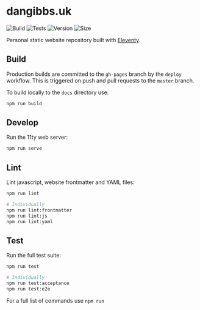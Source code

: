 # dangibbs.uk

![Build](https://github.com/gibbs/gibbs.github.io/actions/workflows/deploy.yml/badge.svg)
![Tests](https://github.com/gibbs/gibbs.github.io/actions/workflows/test.yml/badge.svg)
![Version](https://img.shields.io/github/package-json/v/gibbs/gibbs.github.io)
![Size](https://img.shields.io/github/repo-size/gibbs/gibbs.github.io)

Personal static website repository built with 
[Eleventy](https://github.com/11ty/eleventy).

## Build

Production builds are committed to the `gh-pages` branch by the `deploy` 
workflow. This is triggered on push and pull requests to the `master` 
branch.

To build locally to the `docs` directory use:

```bash
npm run build
```

## Develop

Run the 11ty web server:

```bash
npm run serve
```

## Lint

Lint javascript, website frontmatter and YAML files:

```bash
npm run lint

# Individually
npm run lint:frontmatter
npm run lint:js
npm run lint:yaml
```

## Test

Run the full test suite:

```bash
npm run test

# Individually
npm run test:acceptance
npm run test:e2e
```

For a full list of commands use `npm run`
